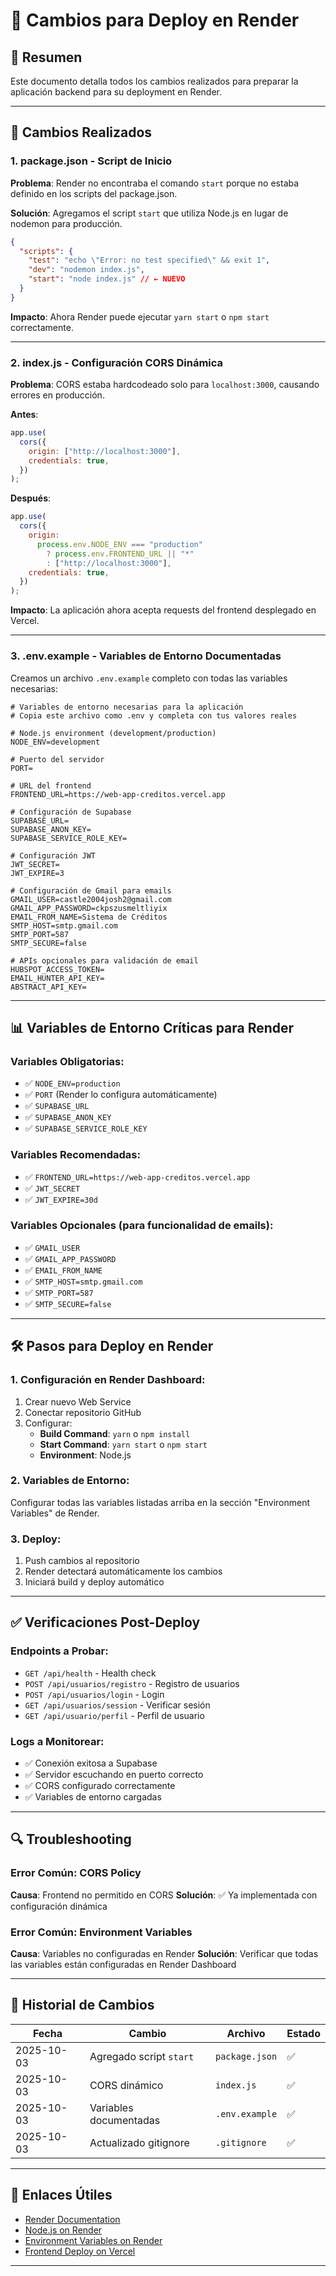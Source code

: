 # 🚀 Cambios para Deploy en Render

## 📝 Resumen

Este documento detalla todos los cambios realizados para preparar la aplicación backend para su deployment en Render.

---

## 🔧 Cambios Realizados

### 1. **package.json - Script de Inicio**

**Problema**: Render no encontraba el comando `start` porque no estaba definido en los scripts del package.json.

**Solución**: Agregamos el script `start` que utiliza Node.js en lugar de nodemon para producción.

```json
{
  "scripts": {
    "test": "echo \"Error: no test specified\" && exit 1",
    "dev": "nodemon index.js",
    "start": "node index.js" // ← NUEVO
  }
}
```

**Impacto**: Ahora Render puede ejecutar `yarn start` o `npm start` correctamente.

---

### 2. **index.js - Configuración CORS Dinámica**

**Problema**: CORS estaba hardcodeado solo para `localhost:3000`, causando errores en producción.

**Antes**:

```javascript
app.use(
  cors({
    origin: ["http://localhost:3000"],
    credentials: true,
  })
);
```

**Después**:

```javascript
app.use(
  cors({
    origin:
      process.env.NODE_ENV === "production"
        ? process.env.FRONTEND_URL || "*"
        : ["http://localhost:3000"],
    credentials: true,
  })
);
```

**Impacto**: La aplicación ahora acepta requests del frontend desplegado en Vercel.

---

### 3. **.env.example - Variables de Entorno Documentadas**

Creamos un archivo `.env.example` completo con todas las variables necesarias:

```env
# Variables de entorno necesarias para la aplicación
# Copia este archivo como .env y completa con tus valores reales

# Node.js environment (development/production)
NODE_ENV=development

# Puerto del servidor
PORT=

# URL del frontend
FRONTEND_URL=https://web-app-creditos.vercel.app

# Configuración de Supabase
SUPABASE_URL=
SUPABASE_ANON_KEY=
SUPABASE_SERVICE_ROLE_KEY=

# Configuración JWT
JWT_SECRET=
JWT_EXPIRE=3

# Configuración de Gmail para emails
GMAIL_USER=castle2004josh2@gmail.com
GMAIL_APP_PASSWORD=ckpszusmeltliyix
EMAIL_FROM_NAME=Sistema de Créditos
SMTP_HOST=smtp.gmail.com
SMTP_PORT=587
SMTP_SECURE=false

# APIs opcionales para validación de email
HUBSPOT_ACCESS_TOKEN=
EMAIL_HUNTER_API_KEY=
ABSTRACT_API_KEY=
```

---

## 📊 Variables de Entorno Críticas para Render

### Variables Obligatorias:

- ✅ `NODE_ENV=production`
- ✅ `PORT` (Render lo configura automáticamente)
- ✅ `SUPABASE_URL`
- ✅ `SUPABASE_ANON_KEY`
- ✅ `SUPABASE_SERVICE_ROLE_KEY`

### Variables Recomendadas:

- ✅ `FRONTEND_URL=https://web-app-creditos.vercel.app`
- ✅ `JWT_SECRET`
- ✅ `JWT_EXPIRE=30d`

### Variables Opcionales (para funcionalidad de emails):

- ✅ `GMAIL_USER`
- ✅ `GMAIL_APP_PASSWORD`
- ✅ `EMAIL_FROM_NAME`
- ✅ `SMTP_HOST=smtp.gmail.com`
- ✅ `SMTP_PORT=587`
- ✅ `SMTP_SECURE=false`

---

## 🛠️ Pasos para Deploy en Render

### 1. Configuración en Render Dashboard:

1. Crear nuevo Web Service
2. Conectar repositorio GitHub
3. Configurar:
   - **Build Command**: `yarn` o `npm install`
   - **Start Command**: `yarn start` o `npm start`
   - **Environment**: Node.js

### 2. Variables de Entorno:

Configurar todas las variables listadas arriba en la sección "Environment Variables" de Render.

### 3. Deploy:

1. Push cambios al repositorio
2. Render detectará automáticamente los cambios
3. Iniciará build y deploy automático

---

## ✅ Verificaciones Post-Deploy

### Endpoints a Probar:

- `GET /api/health` - Health check
- `POST /api/usuarios/registro` - Registro de usuarios
- `POST /api/usuarios/login` - Login
- `GET /api/usuarios/session` - Verificar sesión
- `GET /api/usuario/perfil` - Perfil de usuario

### Logs a Monitorear:

- ✅ Conexión exitosa a Supabase
- ✅ Servidor escuchando en puerto correcto
- ✅ CORS configurado correctamente
- ✅ Variables de entorno cargadas

---

## 🔍 Troubleshooting

### Error Común: CORS Policy

**Causa**: Frontend no permitido en CORS
**Solución**: ✅ Ya implementada con configuración dinámica

### Error Común: Environment Variables

**Causa**: Variables no configuradas en Render
**Solución**: Verificar que todas las variables están configuradas en Render Dashboard

---

## 📅 Historial de Cambios

| Fecha      | Cambio                  | Archivo        | Estado |
| ---------- | ----------------------- | -------------- | ------ |
| 2025-10-03 | Agregado script `start` | `package.json` | ✅     |
| 2025-10-03 | CORS dinámico           | `index.js`     | ✅     |
| 2025-10-03 | Variables documentadas  | `.env.example` | ✅     |
| 2025-10-03 | Actualizado gitignore   | `.gitignore`   | ✅     |

---

## 🔗 Enlaces Útiles

- [Render Documentation](https://render.com/docs)
- [Node.js on Render](https://render.com/docs/node-version)
- [Environment Variables on Render](https://render.com/docs/environment-variables)
- [Frontend Deploy on Vercel](https://web-app-creditos.vercel.app)

---
